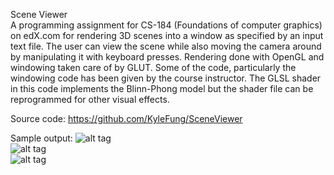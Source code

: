 Scene Viewer<br>
A programming assignment for CS-184 (Foundations of computer graphics) on edX.com for rendering 3D scenes into a window as specified by an input text file. The user can view the scene while also moving the camera around by manipulating it with keyboard presses. Rendering done with OpenGL and windowing taken care of by GLUT. Some of the code, particularly the windowing code has been given by the course instructor. The GLSL shader in this code implements the Blinn-Phong model but the shader file can be reprogrammed for other visual effects.

Source code: https://github.com/KyleFung/SceneViewer

Sample output:
![alt tag](http://www.mediafire.com/convkey/436b/v3d3q4rivb4wa4jzg.jpg)
<br>
![alt tag](http://www.mediafire.com/convkey/d57a/dp3zf9qp6aefrd3zg.jpg)
<br>
![alt tag](http://www.mediafire.com/convkey/9601/v2f8fcio3lrue6lzg.jpg)
